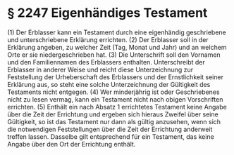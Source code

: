 # § 2247 Eigenhändiges Testament
(1) Der Erblasser kann ein Testament durch eine eigenhändig geschriebene und unterschriebene Erklärung errichten.
(2) Der Erblasser soll in der Erklärung angeben, zu welcher Zeit (Tag, Monat und Jahr) und an welchem Orte er sie niedergeschrieben hat.
(3) Die Unterschrift soll den Vornamen und den Familiennamen des Erblassers enthalten. Unterschreibt der Erblasser in anderer Weise und reicht diese Unterzeichnung zur Feststellung der Urheberschaft des Erblassers und der Ernstlichkeit seiner Erklärung aus, so steht eine solche Unterzeichnung der Gültigkeit des Testaments nicht entgegen.
(4) Wer minderjährig ist oder Geschriebenes nicht zu lesen vermag, kann ein Testament nicht nach obigen Vorschriften errichten.
(5) Enthält ein nach Absatz 1 errichtetes Testament keine Angabe über die Zeit der Errichtung und ergeben sich hieraus Zweifel über seine Gültigkeit, so ist das Testament nur dann als gültig anzusehen, wenn sich die notwendigen Feststellungen über die Zeit der Errichtung anderweit treffen lassen. Dasselbe gilt entsprechend für ein Testament, das keine Angabe über den Ort der Errichtung enthält.